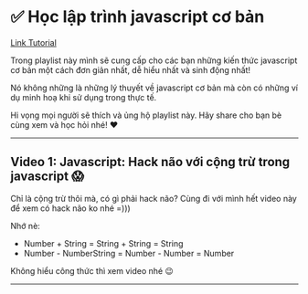 # ✅ Học lập trình javascript cơ bản

[Link Tutorial](https://s.net.vn/xKSr)

Trong playlist này mình sẽ cung cấp cho các bạn những kiến thức javascript cơ bản một cách đơn giản nhất, dễ hiểu nhất và sinh động nhất!

Nó không những là những lý thuyết về javascript cơ bản mà còn có những ví dụ minh hoạ khi sử dụng trong thực tế.

Hi vọng mọi người sẽ thích và ủng hộ playlist này.
Hãy share cho bạn bè cùng xem và học hỏi nhé! ❤️

---

## Video 1: Javascript: Hack não với cộng trừ trong javascript 😱

Chỉ là cộng trừ thôi mà, có gì phải hack não?
Cùng đi với mình hết video này để xem có hack não ko nhé =)))

Nhớ nè:

- Number + String = String + String = String
- Number - NumberString = Number - Number = Number

Không hiểu công thức thì xem video nhé 😉

---
